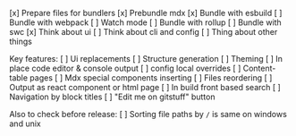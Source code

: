 [x] Prepare files for bundlers
[x] Prebundle mdx
[x] Bundle with esbuild
[ ] Bundle with webpack
[ ] Watch mode
[ ] Bundle with rollup
[ ] Bundle with swc
[x] Think about ui
[ ] Think about cli and config
[ ] Thing about other things

Key features:
[ ] Ui replacements
[ ] Structure generation
[ ] Theming
[ ] In place code editor & console output
[ ] config local overrides
[ ] Content-table pages
[ ] Mdx special components inserting
[ ] Files reordering
[ ] Output as react component or html page
[ ] In build front based search
[ ] Navigation by block titles
[ ] "Edit me on gitstuff" button

Also to check before release:
[ ] Sorting file paths by `/` is same on windows and unix
